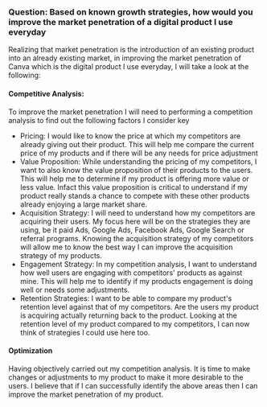 ### Question: Based on known growth strategies, how would you improve the market penetration of a digital product I use everyday

Realizing that market penetration is the introduction of an existing product into an already existing market, in improving the market penetration of Canva which is the digital product I use everyday, I will take a look at the following:

#### Competitive Analysis:
To improve the market penetration I will need to performing a competition analysis to find out the following factors I consider key 
- Pricing:
I would like to know the price at which my competitors are already giving out their product. This will help me compare the current price of my products and if there will be any needs for price adjustment
- Value Proposition:
While understanding the pricing of my competitors, I want to also know the value proposition of their products to the users. This will help me to determine if my product is offering more value or less value. Infact this value proposition is critical to understand if my product really stands a chance to compete with these other products already enjoying a large market share.
- Acquisition Strategy:
I will need to understand how my competitors are acquiring their users. My focus here will be on the strategies they are using, be it paid Ads, Google Ads, Facebook Ads, Google Search or referral programs. Knowing the acquisition strategy of my competitors will allow me to know the best way I can improve the acquisition strategy of my products.
- Engagement Strategy:
In my competition analysis, I want to understand how well users are engaging with competitors' products as against mine. This will help me to identify if my products engagement is doing well or needs some adjustments.
- Retention Strategies:
I want to be able to compare my product's retention level against that of my competitors. Are the users my product is acquiring actually returning back to the product. Looking at the retention level of my product compared to my competitors, I can now think of strategies I could use here too.

#### Optimization
Having objectively carried out my competition analysis. It is time to make changes or adjustments to my product to make it more desirable to the users. I believe that if  I can successfully identify the above areas then I can improve the market penetration of my product.


